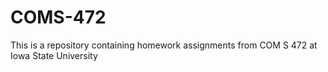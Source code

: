 # COMS-472
This is a repository containing homework assignments from COM S 472 at Iowa State University
